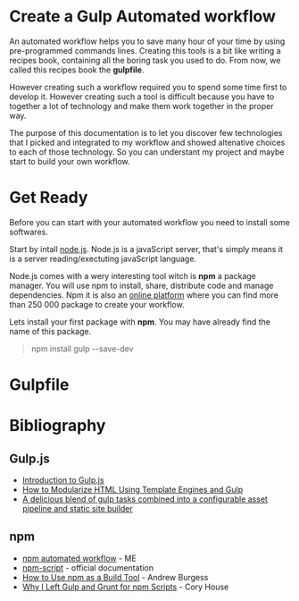 Create a Gulp Automated workflow
===

An automated workflow helps you to save many hour of your time by using pre-programmed commands lines. Creating this tools is a bit like writing a recipes book, containing all the boring task you used to do. From now, we called this recipes book the __gulpfile__.

However creating such a workflow required you to spend some time first to develop it. However creating such a tool is difficult because you have to together a lot of technology and make them work together in the proper way.

The purpose of this documentation is to let you discover few technologies that I picked and integrated to my workflow and showed altenative choices to each of those technology. So you can understant my project and maybe start to build your own workflow.

# Get Ready

Before you can start with your automated workflow you need to install some softwares.

Start by intall [node.js](https://nodejs.org/en/). Node.js is a javaScript server, that's simply means it is a server reading/exectuting javaScript language. 

Node.js comes with a wery interesting tool witch is __npm__ a package manager. You will use npm to install, share, distribute code and manage dependencies. Npm it is also an [online platform](https://www.npmjs.com/) where you can find more than 250 000 package to create your workflow.

Lets install your first package with __npm__. You may have already find the name of this package.

> npm install gulp --save-dev

# Gulpfile

# Bibliography

## Gulp.js
* [Introduction to Gulp.js](http://stefanimhoff.de/2014/gulp-tutorial-1-intro-setup/)
* [How to Modularize HTML Using Template Engines and Gulp](http://zellwk.com/blog/nunjucks-with-gulp/)
* [A delicious blend of gulp tasks combined into a configurable asset pipeline and static site builder](https://github.com/vigetlabs/gulp-starter)

## npm

* [npm automated workflow](https://github.com/xNok/Cssb/tree/master/documentation/npm_automated_workflow.md) - ME
* [npm-script](https://docs.npmjs.com/misc/scripts) - official documentation
* [How to Use npm as a Build Tool](http://blog.keithcirkel.co.uk/how-to-use-npm-as-a-build-tool/) - Andrew Burgess
* [Why I Left Gulp and Grunt for npm Scripts](https://medium.freecodecamp.com/why-i-left-gulp-and-grunt-for-npm-scripts-3d6853dd22b8#.tym949kgf) - Cory House